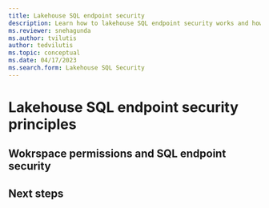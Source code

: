 ```yaml
---
title: Lakehouse SQL endpoint security
description: Learn how to lakehouse SQL endpoint security works and how to set it.
ms.reviewer: snehagunda
ms.author: tvilutis
author: tedvilutis
ms.topic: conceptual
ms.date: 04/17/2023
ms.search.form: Lakehouse SQL Security
---
```


# Lakehouse SQL endpoint security principles

## Wokrspace permissions and SQL endpoint security

## Next steps



